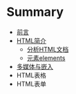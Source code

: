 # Summary

* [前言](README.md)
* [HTML简介](chapter1.md)
  * [分析HTML文档](chapter1/fen-xi-html-wen-dang.md)
  * [元素elements](chapter1/yuan-su-elements.md)
* [多媒体与嵌入](duo-mei-ti-yu-qian-ru.md)
* HTML表格
* HTML表单

